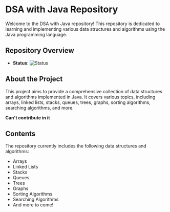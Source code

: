 # DSA with Java Repository

Welcome to the DSA with Java repository! This repository is dedicated to learning and implementing various data structures and algorithms using the Java programming language.

## Repository Overview

- **Status**: ![Status](https://img.shields.io/badge/Status-In%20Progress-blue)

## About the Project

This project aims to provide a comprehensive collection of data structures and algorithms implemented in Java. It covers various topics, including arrays, linked lists, stacks, queues, trees, graphs, sorting algorithms, searching algorithms, and more.

<b>Can't contribute in it </b>

## Contents

The repository currently includes the following data structures and algorithms:

- Arrays
- Linked Lists
- Stacks
- Queues
- Trees
- Graphs
- Sorting Algorithms
- Searching Algorithms
- And more to come!
